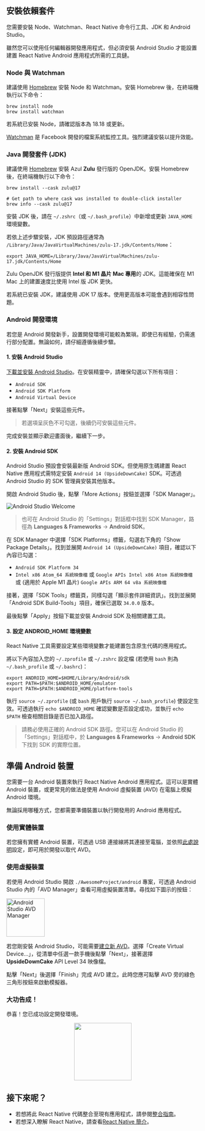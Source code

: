 ## 安裝依賴套件

您需要安裝 Node、Watchman、React Native 命令行工具、JDK 和 Android Studio。

雖然您可以使用任何編輯器開發應用程式，但必須安裝 Android Studio 才能設置建置 React Native Android 應用程式所需的工具鏈。

<h3>Node 與 Watchman</h3>

建議使用 [Homebrew](https://brew.sh/) 安裝 Node 和 Watchman。安裝 Homebrew 後，在終端機執行以下命令：

```shell
brew install node
brew install watchman
```

若系統已安裝 Node，請確認版本為 18.18 或更新。

[Watchman](https://facebook.github.io/watchman) 是 Facebook 開發的檔案系統監控工具。強烈建議安裝以提升效能。

<h3>Java 開發套件 (JDK)</h3>

建議使用 [Homebrew](https://brew.sh/) 安裝 Azul **Zulu** 發行版的 OpenJDK。安裝 Homebrew 後，在終端機執行以下命令：

```shell
brew install --cask zulu@17

# Get path to where cask was installed to double-click installer
brew info --cask zulu@17
```

安裝 JDK 後，請在 `~/.zshrc`（或 `~/.bash_profile`）中新增或更新 `JAVA_HOME` 環境變數。

若依上述步驟安裝，JDK 預設路徑通常為 `/Library/Java/JavaVirtualMachines/zulu-17.jdk/Contents/Home`：

```shell
export JAVA_HOME=/Library/Java/JavaVirtualMachines/zulu-17.jdk/Contents/Home
```

Zulu OpenJDK 發行版提供 **Intel 和 M1 晶片 Mac 專用**的 JDK。這能確保在 M1 Mac 上的建置速度比使用 Intel 版 JDK 更快。

若系統已安裝 JDK，建議使用 JDK 17 版本。使用更高版本可能會遇到相容性問題。

<h3>Android 開發環境</h3>

若您是 Android 開發新手，設置開發環境可能較為繁瑣。即使已有經驗，仍需進行部分配置。無論如何，請仔細遵循後續步驟。

<h4 id="android-studio">1. 安裝 Android Studio</h4>

[下載並安裝 Android Studio](https://developer.android.com/studio/index.html)。在安裝精靈中，請確保勾選以下所有項目：

- `Android SDK`
- `Android SDK Platform`
- `Android Virtual Device`

接著點擊「Next」安裝這些元件。

> 若選項呈灰色不可勾選，後續仍可安裝這些元件。

完成安裝並顯示歡迎畫面後，繼續下一步。

<h4 id="android-sdk">2. 安裝 Android SDK</h4>

Android Studio 預設會安裝最新版 Android SDK。但使用原生碼建置 React Native 應用程式需特定安裝 `Android 14 (UpsideDownCake)` SDK。可透過 Android Studio 的 SDK 管理員安裝其他版本。

開啟 Android Studio 後，點擊「More Actions」按鈕並選擇「SDK Manager」。

![Android Studio Welcome](/docs/assets/GettingStartedAndroidStudioWelcomeMacOS.png)

> 也可在 Android Studio 的「Settings」對話框中找到 SDK Manager，路徑為 **Languages & Frameworks** → **Android SDK**。

在 SDK Manager 中選擇「SDK Platforms」標籤，勾選右下角的「Show Package Details」。找到並展開 `Android 14 (UpsideDownCake)` 項目，確認以下內容已勾選：

- `Android SDK Platform 34`
- `Intel x86 Atom_64 系統映像檔` 或 `Google APIs Intel x86 Atom 系統映像檔` 或 (適用於 Apple M1 晶片) `Google APIs ARM 64 v8a 系統映像檔`

接著，選擇「SDK Tools」標籤頁，同樣勾選「顯示套件詳細資訊」。找到並展開「Android SDK Build-Tools」項目，確保已選取 `34.0.0` 版本。

最後點擊「Apply」按鈕下載並安裝 Android SDK 及相關建置工具。

<h4>3. 設定 ANDROID_HOME 環境變數</h4>

React Native 工具需要設定某些環境變數才能建置包含原生代碼的應用程式。

將以下內容加入您的 `~/.zprofile` 或 `~/.zshrc` 設定檔 (若使用 `bash` 則為 `~/.bash_profile` 或 `~/.bashrc`)：

```shell
export ANDROID_HOME=$HOME/Library/Android/sdk
export PATH=$PATH:$ANDROID_HOME/emulator
export PATH=$PATH:$ANDROID_HOME/platform-tools
```

執行 `source ~/.zprofile` (或 `bash` 用戶執行 `source ~/.bash_profile`) 使設定生效。可透過執行 `echo $ANDROID_HOME` 確認變數是否設定成功，並執行 `echo $PATH` 檢查相關目錄是否已加入路徑。

> 請務必使用正確的 Android SDK 路徑。您可以在 Android Studio 的「Settings」對話框中，於 **Languages & Frameworks** → **Android SDK** 下找到 SDK 的實際位置。

<h2>準備 Android 裝置</h2>

您需要一台 Android 裝置來執行 React Native Android 應用程式。這可以是實體 Android 裝置，或更常見的做法是使用 Android 虛擬裝置 (AVD) 在電腦上模擬 Android 環境。

無論採用哪種方式，您都需要準備裝置以執行開發用的 Android 應用程式。

<h3>使用實體裝置</h3>

若您擁有實體 Android 裝置，可透過 USB 連接線將其連接至電腦，並依照[此處說明](running-on-device.md)設定，即可用於開發以取代 AVD。

<h3>使用虛擬裝置</h3>

若使用 Android Studio 開啟 `./AwesomeProject/android` 專案，可透過 Android Studio 內的「AVD Manager」查看可用虛擬裝置清單。尋找如下圖示的按鈕：

<img src="/docs/assets/GettingStartedAndroidStudioAVD.svg" alt="Android Studio AVD Manager" width="100"/>

若您剛安裝 Android Studio，可能需要[建立新 AVD](https://developer.android.com/studio/run/managing-avds.html)。選擇「Create Virtual Device...」，從清單中任選一款手機後點擊「Next」，接著選擇 **UpsideDownCake** API Level 34 映像檔。

點擊「Next」後選擇「Finish」完成 AVD 建立。此時您應可點擊 AVD 旁的綠色三角形按鈕來啟動模擬器。

<h3>大功告成！</h3>

恭喜！您已成功設定開發環境。

<center><img src="/docs/assets/GettingStartedCongratulations.png" width="150"></img></center>

<h2>接下來呢？</h2>

- 若想將此 React Native 代碼整合至現有應用程式，請參閱[整合指南](integration-with-existing-apps.md)。
- 若想深入瞭解 React Native，請查看[React Native 簡介](getting-started)。